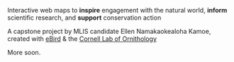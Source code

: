 Interactive web maps to **inspire** engagement with the natural world, **inform** scientific research, and **support** conservation action

A capstone project by MLIS candidate Ellen Namakaokealoha Kamoe, created with [eBird](https://ebird.org/about) & the [Cornell Lab of Ornithology](https://www.birds.cornell.edu/home)

More soon.
